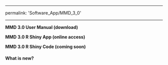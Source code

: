 
---
permalink: 'Software_App/MMD_3_0'
   
---

**MMD 3.0 User Manual (download)**

**MMD 3.0 R Shiny App (online access)**

**MMD 3.0 R Shiny Code (coming soon)**

#### What is new?
